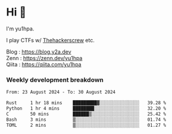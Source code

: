 # Hi 👋

I'm yu1hpa.

I play CTFs w/ [Thehackerscrew](https://www.thehackerscrew.team/) etc.

Blog : https://blog.y2a.dev  
Zenn : https://zenn.dev/yu1hpa  
Qiita : https://qiita.com/yu1hpa  

### Weekly development breakdown

<!--START_SECTION:waka-->

```txt
From: 23 August 2024 - To: 30 August 2024

Rust     1 hr 18 mins    █████████▓░░░░░░░░░░░░░░░   39.28 %
Python   1 hr 4 mins     ████████░░░░░░░░░░░░░░░░░   32.20 %
C        50 mins         ██████▒░░░░░░░░░░░░░░░░░░   25.42 %
Bash     3 mins          ▒░░░░░░░░░░░░░░░░░░░░░░░░   01.74 %
TOML     2 mins          ▒░░░░░░░░░░░░░░░░░░░░░░░░   01.27 %
```

<!--END_SECTION:waka-->


